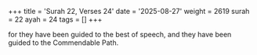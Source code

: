 +++
title = 'Surah 22, Verses 24'
date = '2025-08-27'
weight = 2619
surah = 22
ayah = 24
tags = []
+++

for they have been guided to the best of speech, and they have been guided to the Commendable Path. 